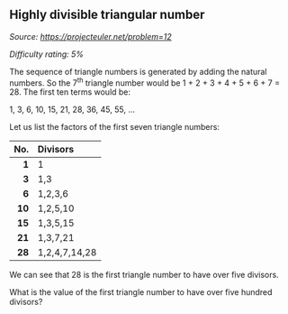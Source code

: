 Highly divisible triangular number
----------------------------------

*Source: https://projecteuler.net/problem=12*


*Difficulty rating: 5%*

The sequence of triangle numbers is generated by adding the natural
numbers. So the 7<sup>th</sup> triangle number would be 1 + 2 + 3 + 4 + 5 + 6 + 7
= 28. The first ten terms would be:

1, 3, 6, 10, 15, 21, 28, 36, 45, 55, ...

Let us list the factors of the first seven triangle numbers:

|No.|Divisors|
|----:|:----|
|**1** | 1 |
|**3** | 1,3 |
|**6** | 1,2,3,6 |
|**10**| 1,2,5,10 |
|**15**| 1,3,5,15 |
|**21**| 1,3,7,21 |
|**28**| 1,2,4,7,14,28 |

We can see that 28 is the first triangle number to have over five divisors.

What is the value of the first triangle number to have over five hundred divisors?
